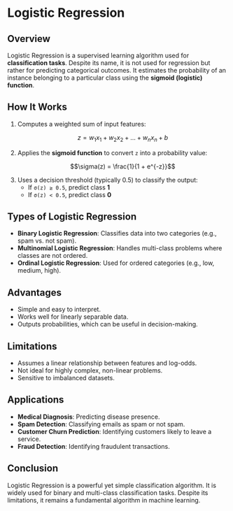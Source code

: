 # Logistic Regression

## Overview
Logistic Regression is a supervised learning algorithm used for **classification tasks**. Despite its name, it is not used for regression but rather for predicting categorical outcomes. It estimates the probability of an instance belonging to a particular class using the **sigmoid (logistic) function**.

## How It Works
1. Computes a weighted sum of input features:
   ```math
   z = w_1x_1 + w_2x_2 + ... + w_nx_n + b
   ```
2. Applies the **sigmoid function** to convert `z` into a probability value:
   ```math
   \sigma(z) = \frac{1}{1 + e^{-z}}
   ```
3. Uses a decision threshold (typically 0.5) to classify the output:
   - If `σ(z) ≥ 0.5`, predict class **1**
   - If `σ(z) < 0.5`, predict class **0**

## Types of Logistic Regression
- **Binary Logistic Regression**: Classifies data into two categories (e.g., spam vs. not spam).
- **Multinomial Logistic Regression**: Handles multi-class problems where classes are not ordered.
- **Ordinal Logistic Regression**: Used for ordered categories (e.g., low, medium, high).

## Advantages
- Simple and easy to interpret.
- Works well for linearly separable data.
- Outputs probabilities, which can be useful in decision-making.

## Limitations
- Assumes a linear relationship between features and log-odds.
- Not ideal for highly complex, non-linear problems.
- Sensitive to imbalanced datasets.

## Applications
- **Medical Diagnosis**: Predicting disease presence.
- **Spam Detection**: Classifying emails as spam or not spam.
- **Customer Churn Prediction**: Identifying customers likely to leave a service.
- **Fraud Detection**: Identifying fraudulent transactions.

## Conclusion
Logistic Regression is a powerful yet simple classification algorithm. It is widely used for binary and multi-class classification tasks. Despite its limitations, it remains a fundamental algorithm in machine learning.
